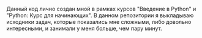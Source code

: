 Данный код лично создан мной в рамках курсов "Введение в Python" и "Python: Курс для начинающих". В данном репозитории я выкладываю исходники задач, которые показались мне сложными, либо довольно интересными, и занимали у меня больше, чем пару минут.
